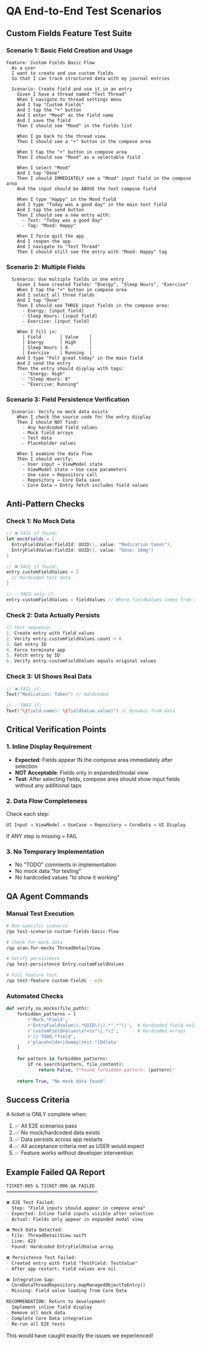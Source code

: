 # QA End-to-End Test Scenarios

## Custom Fields Feature Test Suite

### Scenario 1: Basic Field Creation and Usage
```gherkin
Feature: Custom Fields Basic Flow
  As a user
  I want to create and use custom fields
  So that I can track structured data with my journal entries

  Scenario: Create field and use it in an entry
    Given I have a thread named "Test Thread"
    When I navigate to thread settings menu
    And I tap "Custom Fields"
    And I tap the "+" button
    And I enter "Mood" as the field name
    And I save the field
    Then I should see "Mood" in the fields list
    
    When I go back to the thread view
    Then I should see a "+" button in the compose area
    
    When I tap the "+" button in compose area
    Then I should see "Mood" as a selectable field
    
    When I select "Mood"
    And I tap "Done"
    Then I should IMMEDIATELY see a "Mood" input field in the compose area
    And the input should be ABOVE the text compose field
    
    When I type "Happy" in the Mood field
    And I type "Today was a good day" in the main text field
    And I tap the send button
    Then I should see a new entry with:
      - Text: "Today was a good day"
      - Tag: "Mood: Happy"
    
    When I force quit the app
    And I reopen the app
    And I navigate to "Test Thread"
    Then I should still see the entry with "Mood: Happy" tag
```

### Scenario 2: Multiple Fields
```gherkin
  Scenario: Use multiple fields in one entry
    Given I have created fields: "Energy", "Sleep Hours", "Exercise"
    When I tap the "+" button in compose area
    And I select all three fields
    And I tap "Done"
    Then I should see THREE input fields in the compose area:
      - Energy: [input field]
      - Sleep Hours: [input field]
      - Exercise: [input field]
    
    When I fill in:
      | Field       | Value    |
      | Energy      | High     |
      | Sleep Hours | 8        |
      | Exercise    | Running  |
    And I type "Felt great today" in the main field
    And I send the entry
    Then the entry should display with tags:
      - "Energy: High"
      - "Sleep Hours: 8"
      - "Exercise: Running"
```

### Scenario 3: Field Persistence Verification
```gherkin
  Scenario: Verify no mock data exists
    When I check the source code for the entry display
    Then I should NOT find:
      - Any hardcoded field values
      - Mock field arrays
      - Test data
      - Placeholder values
    
    When I examine the data flow
    Then I should verify:
      - User input → ViewModel state
      - ViewModel state → Use case parameters
      - Use case → Repository call
      - Repository → Core Data save
      - Core Data → Entry fetch includes field values
```

## Anti-Pattern Checks

### Check 1: No Mock Data
```swift
// ❌ FAIL if found:
let mockFields = [
  EntryFieldValue(fieldId: UUID(), value: "Medication taken"),
  EntryFieldValue(fieldId: UUID(), value: "Dose: 10mg")
]

// ❌ FAIL if found:
entry.customFieldValues = [
  // Hardcoded test data
]

// ✅ PASS only if:
entry.customFieldValues = fieldValues // Where fieldValues comes from user input
```

### Check 2: Data Actually Persists
```swift
// Test sequence:
1. Create entry with field values
2. Verify entry.customFieldValues.count > 0
3. Get entry ID
4. Force terminate app
5. Fetch entry by ID
6. Verify entry.customFieldValues equals original values
```

### Check 3: UI Shows Real Data
```swift
// ❌ FAIL if:
Text("Medication: Taken") // Hardcoded

// ✅ PASS if:
Text("\(field.name): \(fieldValue.value)") // Dynamic from data
```

## Critical Verification Points

### 1. Inline Display Requirement
- **Expected**: Fields appear IN the compose area immediately after selection
- **NOT Acceptable**: Fields only in expanded/modal view
- **Test**: After selecting fields, compose area should show input fields without any additional taps

### 2. Data Flow Completeness
Check each step:
```
UI Input → ViewModel → UseCase → Repository → CoreData → UI Display
```
If ANY step is missing = FAIL

### 3. No Temporary Implementation
- No "TODO" comments in implementation
- No mock data "for testing"
- No hardcoded values "to show it working"

## QA Agent Commands

### Manual Test Execution
```bash
# Run specific scenario
/qa test-scenario custom-fields-basic-flow

# Check for mock data
/qa scan-for-mocks ThreadDetailView

# Verify persistence
/qa test-persistence Entry.customFieldValues

# Full feature test
/qa test-feature custom-fields --e2e
```

### Automated Checks
```python
def verify_no_mocks(file_path):
    forbidden_patterns = [
        r'Mock.*Field',
        r'EntryFieldValue\(.*UUID\(\).*".*"\)',  # Hardcoded field values
        r'customFieldValues\s*=\s*\[.*\]',       # Hardcoded arrays
        r'// TODO.*field',
        r'placeholder|dummy|test.*[Dd]ata'
    ]
    
    for pattern in forbidden_patterns:
        if re.search(pattern, file_content):
            return False, f"Found forbidden pattern: {pattern}"
    
    return True, "No mock data found"
```

## Success Criteria

A ticket is ONLY complete when:
1. ✅ All E2E scenarios pass
2. ✅ No mock/hardcoded data exists
3. ✅ Data persists across app restarts
4. ✅ All acceptance criteria met as USER would expect
5. ✅ Feature works without developer intervention

## Example Failed QA Report

```markdown
TICKET-005 & TICKET-006 QA FAILED
==================================

❌ E2E Test Failed:
- Step: "Field inputs should appear in compose area"
- Expected: Inline field inputs visible after selection
- Actual: Fields only appear in expanded modal view

❌ Mock Data Detected:
- File: ThreadDetailView.swift
- Line: 423
- Found: Hardcoded EntryFieldValue array

❌ Persistence Test Failed:
- Created entry with field "TestField: TestValue"
- After app restart: Field values are nil

❌ Integration Gap:
- CoreDataThreadRepository.mapManagedObjectToEntry()
- Missing: Field value loading from Core Data

RECOMMENDATION: Return to development
- Implement inline field display
- Remove all mock data
- Complete Core Data integration
- Re-run all E2E tests
```

This would have caught exactly the issues we experienced!